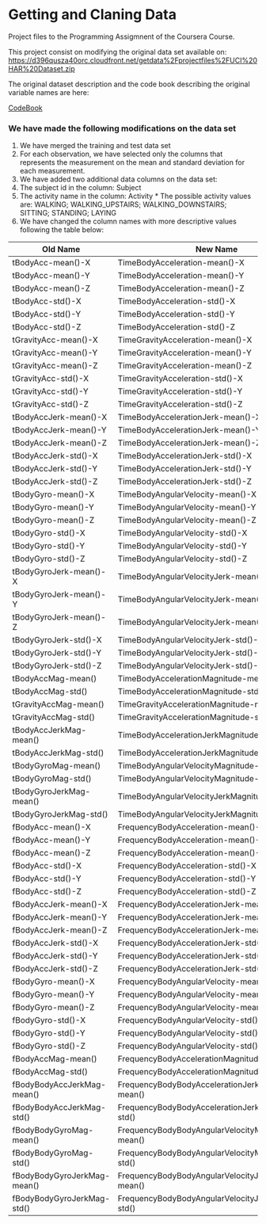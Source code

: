 # Getting and Claning Data

Project files to the Programming Assigmnent of the Coursera Course.

This project consist on modifying the original data set available on: 
https://d396qusza40orc.cloudfront.net/getdata%2Fprojectfiles%2FUCI%20HAR%20Dataset.zip 

The original dataset description and the code book describing the original variable names are here:

[CodeBook](CodeBook.md)

### We have made the following modifications on the data set

1. We have merged the training and test data set
2. For each observation, we have selected only the columns that represents the measurement on the mean and standard deviation for each measurement.
3. We have added two additional data columns on the data set:
  1. The subject id in the column: Subject
  2. The activity name in the column: Activity
    * The possible activity values are:  WALKING; WALKING_UPSTAIRS; WALKING_DOWNSTAIRS; SITTING; STANDING; LAYING
5. We have changed the column names with more descriptive values following the table below:

| Old Name      | New Name      |
| ------------- | ------------- |
tBodyAcc-mean()-X|TimeBodyAcceleration-mean()-X
tBodyAcc-mean()-Y|TimeBodyAcceleration-mean()-Y
tBodyAcc-mean()-Z|TimeBodyAcceleration-mean()-Z
tBodyAcc-std()-X|TimeBodyAcceleration-std()-X
tBodyAcc-std()-Y|TimeBodyAcceleration-std()-Y
tBodyAcc-std()-Z|TimeBodyAcceleration-std()-Z
tGravityAcc-mean()-X|TimeGravityAcceleration-mean()-X
tGravityAcc-mean()-Y|TimeGravityAcceleration-mean()-Y
tGravityAcc-mean()-Z|TimeGravityAcceleration-mean()-Z
tGravityAcc-std()-X|TimeGravityAcceleration-std()-X
tGravityAcc-std()-Y|TimeGravityAcceleration-std()-Y
tGravityAcc-std()-Z|TimeGravityAcceleration-std()-Z
tBodyAccJerk-mean()-X|TimeBodyAccelerationJerk-mean()-X
tBodyAccJerk-mean()-Y|TimeBodyAccelerationJerk-mean()-Y
tBodyAccJerk-mean()-Z|TimeBodyAccelerationJerk-mean()-Z
tBodyAccJerk-std()-X|TimeBodyAccelerationJerk-std()-X
tBodyAccJerk-std()-Y|TimeBodyAccelerationJerk-std()-Y
tBodyAccJerk-std()-Z|TimeBodyAccelerationJerk-std()-Z
tBodyGyro-mean()-X|TimeBodyAngularVelocity-mean()-X
tBodyGyro-mean()-Y|TimeBodyAngularVelocity-mean()-Y
tBodyGyro-mean()-Z|TimeBodyAngularVelocity-mean()-Z
tBodyGyro-std()-X|TimeBodyAngularVelocity-std()-X
tBodyGyro-std()-Y|TimeBodyAngularVelocity-std()-Y
tBodyGyro-std()-Z|TimeBodyAngularVelocity-std()-Z
tBodyGyroJerk-mean()-X|TimeBodyAngularVelocityJerk-mean()-X
tBodyGyroJerk-mean()-Y|TimeBodyAngularVelocityJerk-mean()-Y
tBodyGyroJerk-mean()-Z|TimeBodyAngularVelocityJerk-mean()-Z
tBodyGyroJerk-std()-X|TimeBodyAngularVelocityJerk-std()-X
tBodyGyroJerk-std()-Y|TimeBodyAngularVelocityJerk-std()-Y
tBodyGyroJerk-std()-Z|TimeBodyAngularVelocityJerk-std()-Z
tBodyAccMag-mean()|TimeBodyAccelerationMagnitude-mean()
tBodyAccMag-std()|TimeBodyAccelerationMagnitude-std()
tGravityAccMag-mean()|TimeGravityAccelerationMagnitude-mean()
tGravityAccMag-std()|TimeGravityAccelerationMagnitude-std()
tBodyAccJerkMag-mean()|TimeBodyAccelerationJerkMagnitude-mean()
tBodyAccJerkMag-std()|TimeBodyAccelerationJerkMagnitude-std()
tBodyGyroMag-mean()|TimeBodyAngularVelocityMagnitude-mean()
tBodyGyroMag-std()|TimeBodyAngularVelocityMagnitude-std()
tBodyGyroJerkMag-mean()|TimeBodyAngularVelocityJerkMagnitude-mean()
tBodyGyroJerkMag-std()|TimeBodyAngularVelocityJerkMagnitude-std()
fBodyAcc-mean()-X|FrequencyBodyAcceleration-mean()-X
fBodyAcc-mean()-Y|FrequencyBodyAcceleration-mean()-Y
fBodyAcc-mean()-Z|FrequencyBodyAcceleration-mean()-Z
fBodyAcc-std()-X|FrequencyBodyAcceleration-std()-X
fBodyAcc-std()-Y|FrequencyBodyAcceleration-std()-Y
fBodyAcc-std()-Z|FrequencyBodyAcceleration-std()-Z
fBodyAccJerk-mean()-X|FrequencyBodyAccelerationJerk-mean()-X
fBodyAccJerk-mean()-Y|FrequencyBodyAccelerationJerk-mean()-Y
fBodyAccJerk-mean()-Z|FrequencyBodyAccelerationJerk-mean()-Z
fBodyAccJerk-std()-X|FrequencyBodyAccelerationJerk-std()-X
fBodyAccJerk-std()-Y|FrequencyBodyAccelerationJerk-std()-Y
fBodyAccJerk-std()-Z|FrequencyBodyAccelerationJerk-std()-Z
fBodyGyro-mean()-X|FrequencyBodyAngularVelocity-mean()-X
fBodyGyro-mean()-Y|FrequencyBodyAngularVelocity-mean()-Y
fBodyGyro-mean()-Z|FrequencyBodyAngularVelocity-mean()-Z
fBodyGyro-std()-X|FrequencyBodyAngularVelocity-std()-X
fBodyGyro-std()-Y|FrequencyBodyAngularVelocity-std()-Y
fBodyGyro-std()-Z|FrequencyBodyAngularVelocity-std()-Z
fBodyAccMag-mean()|FrequencyBodyAccelerationMagnitude-mean()
fBodyAccMag-std()|FrequencyBodyAccelerationMagnitude-std()
fBodyBodyAccJerkMag-mean()|FrequencyBodyBodyAccelerationJerkMagnitude-mean()
fBodyBodyAccJerkMag-std()|FrequencyBodyBodyAccelerationJerkMagnitude-std()
fBodyBodyGyroMag-mean()|FrequencyBodyBodyAngularVelocityMagnitude-mean()
fBodyBodyGyroMag-std()|FrequencyBodyBodyAngularVelocityMagnitude-std()
fBodyBodyGyroJerkMag-mean()|FrequencyBodyBodyAngularVelocityJerkMagnitude-mean()
fBodyBodyGyroJerkMag-std()|FrequencyBodyBodyAngularVelocityJerkMagnitude-std()
